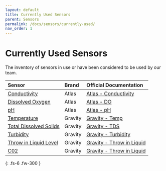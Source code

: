 ```yaml
---
layout: default
title: Currently Used Sensors
parent: Sensors
permalink: /docs/sensors/currently-used/
nav_order: 1
---
```


# Currently Used Sensors

The inventory of sensors in use or have been considered to be used by our team.


| Sensor        | Brand          | Official Documentation |
|:-------------|:------------------|:------|
| [Conductivity](https://bcit-reseach-long-term-issp.github.io/docs/sensors/atlas/ec/) | Atlas |[Atlas - Conductivity](https://atlas-scientific.com/kits/conductivity-k-0-1-kit/)|
| [Dissolved Oxygen](https://bcit-reseach-long-term-issp.github.io/docs/sensors/atlas/do/) | Atlas |[Atlas - DO](https://atlas-scientific.com/gravity-analog-do-kit/)|
| [pH](https://bcit-reseach-long-term-issp.github.io/docs/sensors/atlas/ph/) | Atlas | [Atlas - pH](https://atlas-scientific.com/kits/ph-kit/) |
| [Temperature](https://bcit-reseach-long-term-issp.github.io/docs/sensors/gravity/temp/) | Gravity |[Gravity - Temp](https://www.dfrobot.com/product-1354.html)|
| [Total Dissolved Solids](https://bcit-reseach-long-term-issp.github.io/docs/sensors/gravity/tds/) | Gravity |[Gravity - TDS](https://www.dfrobot.com/product-1662.html)|
| [Turbidity](https://bcit-reseach-long-term-issp.github.io/docs/sensors/gravity/tbd/) | Gravity |[Gravity - Turbidity](https://www.dfrobot.com/product-1394.html)|
| [Throw in Liquid Level](https://bcit-reseach-long-term-issp.github.io/docs/sensors/gravity/throw-in-liquid-level/) | Gravity |[Gravity - Throw in Liquid](https://www.dfrobot.com/product-1863.html)|
| [C02](https://bcit-reseach-long-term-issp.github.io/docs/sensors/gravity/co2) | Gravity |[Gravity - Throw in Liquid](https://web.archive.org/web/20220130200826/https://wiki.dfrobot.com/Gravity__Analog_Infrared_CO2_Sensor_For_Arduino_SKU__SEN0219)|



{: .fs-6 .fw-300 }
